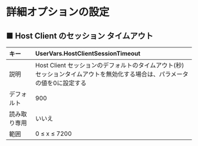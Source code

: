 # 詳細オプションの設定
## ■ Host Client のセッション タイムアウト

|キー|UserVars.HostClientSessionTimeout|
|:---|:---|
|説明|Host Client セッションのデフォルトのタイムアウト(秒)</br>セッションタイムアウトを無効化する場合は、パラメータの値を0に設定する|
|デフォルト|900|
|読み取り専用|いいえ|
|範囲|0 ≤ x ≤ 7200|
